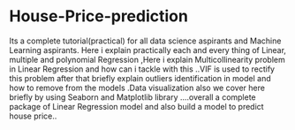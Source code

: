 # House-Price-prediction
Its a complete tutorial(practical) for all data science aspirants and Machine Learning aspirants. Here i explain practically each and every thing of Linear, multiple and polynomial Regression ,Here i explain Multicollinearity problem in Linear Regression and how can i tackle with this ..VIF is used to rectify this problem after that briefly explain outliers identification in model  and how to remove from the models .Data visualization  also we cover here briefly by using Seaborn and Matplotlib library ....overall a complete package of Linear Regression model and also build a model to predict house price..

